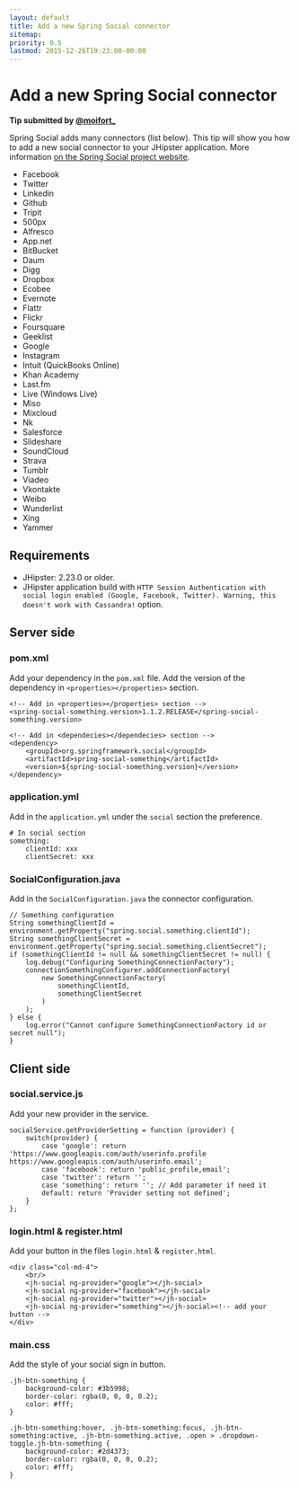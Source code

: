 ```yaml
---
layout: default
title: Add a new Spring Social connector
sitemap:
priority: 0.5
lastmod: 2015-12-26T19:23:00-00:00
---
```


# Add a new Spring Social connector

__Tip submitted by [@moifort_](https://github.com/moifort_)__

Spring Social adds many connectors (list below). This tip will show you how to add a new social connector to your JHipster application. More information [on the Spring Social project website](http://projects.spring.io/spring-social/).

* Facebook
* Twitter
* Linkedin
* Github
* Tripit
* 500px
* Alfresco
* App.net
* BitBucket
* Daum
* Digg
* Dropbox
* Ecobee
* Evernote
* Flattr
* Flickr
* Foursquare
* Geeklist
* Google
* Instagram
* Intuit (QuickBooks Online)
* Khan Academy
* Last.fm
* Live (Windows Live)
* Miso
* Mixcloud
* Nk
* Salesforce
* Slideshare
* SoundCloud
* Strava
* Tumblr
* Viadeo
* Vkontakte
* Weibo
* Wunderlist
* Xing
* Yammer

## Requirements

- JHipster: 2.23.0 or older.
- JHipster application build with `HTTP Session Authentication with social login enabled (Google, Facebook, Twitter). Warning, this doesn't work with Cassandra!` option.

## Server side

### pom.xml

Add your dependency in the `pom.xml` file. Add the version of the dependency in `<properties></properties>` section.

    <!-- Add in <properties></properties> section -->
    <spring-social-something.version>1.1.2.RELEASE</spring-social-something.version>

    <!-- Add in <dependecies></dependecies> section -->
    <dependency>
        <groupId>org.springframework.social</groupId>
        <artifactId>spring-social-something</artifactId>
        <version>${spring-social-something.version}</version>
    </dependency>

### application.yml

Add in the `application.yml` under the `social` section the preference.

    # In social section
    something:
        clientId: xxx
        clientSecret: xxx

### SocialConfiguration.java

Add in the `SocialConfiguration.java` the connector configuration.

    // Something configuration
    String somethingClientId = environment.getProperty("spring.social.something.clientId");
    String somethingClientSecret = environment.getProperty("spring.social.something.clientSecret");
    if (somethingClientId != null && somethingClientSecret != null) {
        log.debug("Configuring SomethingConnectionFactory");
        connectionSomethingConfigurer.addConnectionFactory(
            new SomethingConnectionFactory(
                somethingClientId,
                somethingClientSecret
            )
        );
    } else {
        log.error("Cannot configure SomethingConnectionFactory id or secret null");
    }

## Client side

### social.service.js

Add your new provider in the service.

    socialService.getProviderSetting = function (provider) {
        switch(provider) {
            case 'google': return 'https://www.googleapis.com/auth/userinfo.profile https://www.googleapis.com/auth/userinfo.email';
            case 'facebook': return 'public_profile,email';
            case 'twitter': return '';
            case 'something': return ''; // Add parameter if need it
            default: return 'Provider setting not defined';
        }
    };

### login.html & register.html

Add your button in the files `login.html` & `register.html`.

    <div class="col-md-4">
        <br/>
        <jh-social ng-provider="google"></jh-social>
        <jh-social ng-provider="facebook"></jh-social>
        <jh-social ng-provider="twitter"></jh-social>
        <jh-social ng-provider="something"></jh-social><!-- add your button -->
    </div>

### main.css

Add the style of your social sign in button.

    .jh-btn-something {
        background-color: #3b5998;
        border-color: rgba(0, 0, 0, 0.2);
        color: #fff;
    }

    .jh-btn-something:hover, .jh-btn-something:focus, .jh-btn-something:active, .jh-btn-something.active, .open > .dropdown-toggle.jh-btn-something {
        background-color: #2d4373;
        border-color: rgba(0, 0, 0, 0.2);
        color: #fff;
    }
